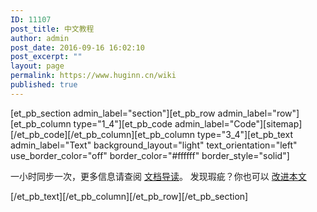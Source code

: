 ```yaml
---
ID: 11107
post_title: 中文教程
author: admin
post_date: 2016-09-16 16:02:10
post_excerpt: ""
layout: page
permalink: https://www.huginn.cn/wiki
published: true
---
```

[et_pb_section admin_label="section"][et_pb_row admin_label="row"][et_pb_column type="1_4"][et_pb_code admin_label="Code"][sitemap][/et_pb_code][/et_pb_column][et_pb_column type="3_4"][et_pb_text admin_label="Text" background_layout="light" text_orientation="left" use_border_color="off" border_color="#ffffff" border_style="solid"]

一小时同步一次，更多信息请查阅 <a href="https://laravel-china.org/topics/2095">文档导读</a>。
发现瑕疵？你也可以
<a href="https://github.com/laravel-china/laravel-docs/edit/5.1/routing.md"><i class="fa fa-pencil-square-o"></i> 改进本文</a>

[/et_pb_text][/et_pb_column][/et_pb_row][/et_pb_section]